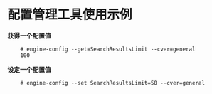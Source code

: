 # 配置管理工具使用示例

**获得一个配置值**
```
    # engine-config --get=SearchResultsLimit --cver=general
    100
```


**设定一个配置值**
```
    # engine-config --set SearchResultsLimit=50 --cver=general
```
